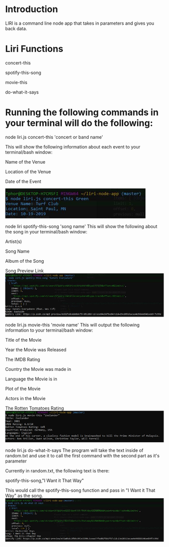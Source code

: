 # Introduction
LIRI is a command line node app that takes in parameters and gives you back data.

# Liri Functions
concert-this

spotify-this-song

movie-this

do-what-it-says

# Running the following commands in your terminal will do the following:
node liri.js concert-this 'concert or band name'

This will show the following information about each event to your terminal/bash window:

Name of the Venue

Location of the Venue

Date of the Event

![Image of Yaktocat](https://github.com/Tphorton14/liri-node-app/blob/master/images/concert.JPG)


node liri spotify-this-song 'song name' This will show the following about the song in your terminal/bash window:

Artist(s)

Song Name

Album of the Song

Song Preview Link
![Image of Yaktocat](https://github.com/Tphorton14/liri-node-app/blob/master/images/spot.JPG)

node liri.js movie-this 'movie name' This will output the following information to your terminal/bash window:

Title of the Movie

Year the Movie was Released

The IMDB Rating

Country the Movie was made in

Language the Movie is in

Plot of the Movie

Actors in the Movie

The Rotten Tomatoes Rating
![Image of Yaktocat](https://github.com/Tphorton14/liri-node-app/blob/master/images/pic3.JPG)

node liri.js do-what-it-says The program will take the text inside of random.txt and use it to call the first command with the second
part as it's parameter

Currently in random.txt, the following text is there:

spotify-this-song,"I Want it That Way"

This would call the spotify-this-song function and pass in "I Want it That Way" as the song.
![Image of Yaktocat](https://github.com/Tphorton14/liri-node-app/blob/master/images/do.JPG)
